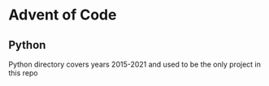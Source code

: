 # Advent of Code

## Python

Python directory covers years 2015-2021 and used to be the only project in this repo
